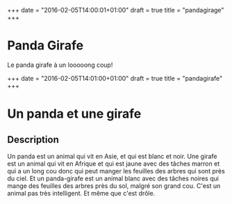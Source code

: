 +++
date = "2016-02-05T14:00:01+01:00"
draft = true
title = "pandagirage"
+++
# Panda Girafe
Le panda girafe à un looooong coup!

+++
date = "2016-02-05T14:01:00+01:00"
draft = true
title = "pandagirafe"
+++

# Un panda et une girafe

## Description
Un panda est un animal qui vit en Asie, et qui est blanc et noir. 
Une girafe est un animal qui vit en Afrique et qui est jaune avec des tâches marron et qui a un long cou donc qui peut manger les feuilles des arbres qui sont près du ciel. 
Et un panda-girafe est un animal blanc avec des tâches noires qui mange des feuilles des arbres près du sol, malgré son grand cou. C'est un animal pas très intelligent.
Et même que c'est drôle.
